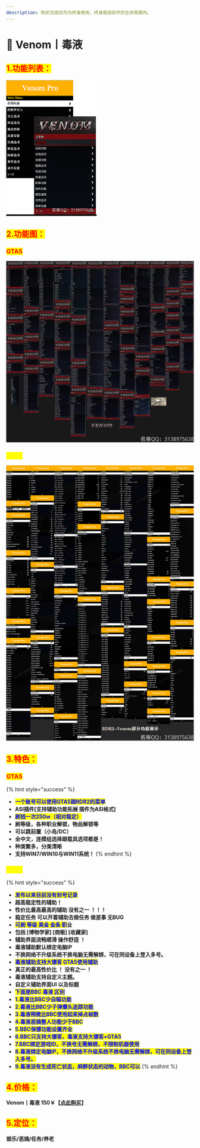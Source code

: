 ```yaml
---
description: 购买完成后均为终身使用，终身是指软件的生命周期内。
---
```


# 🦇 Venom丨毒液

## <mark style="color:red;">1.功能列表：</mark>

![](<../../.gitbook/assets/image (290).png>)

## <mark style="color:red;">2.功能图：</mark>

### <mark style="color:red;">GTA5</mark>

![若看不清，请复制到桌面](../../.gitbook/assets/GTA5毒液功能图.jpeg)

### <mark style="color:yellow;">RDR2</mark>

![若看不清，请复制到桌面](../../.gitbook/assets/c7c5ecba24749713d08026f063f0978.jpg)

## <mark style="color:red;">3.特色：</mark>

### <mark style="color:red;">GTA5</mark>

{% hint style="success" %}
* <mark style="color:blue;">**一个账号可以使用GTA5跟RDR2的菜单**</mark>
* **ASI插件\[支持辅助功能拓展 插件为ASI格式]**
* <mark style="color:blue;">**刷钱一次250w（相对稳定）**</mark>
* **刷等级，各种职业解锁，物品解锁等**
* **可以跳前置（小岛/DC）**
* **全中文，连模组选择跟载具选项都是！**
* **种类繁多，分类清晰**
* **支持WIN7/WIN10与WIN11系统！**
{% endhint %}

### <mark style="color:yellow;">RDR2</mark>

{% hint style="success" %}


* <mark style="color:blue;">**发布以来目前没有封号记录**</mark>
* **超高稳定性的辅助！**
* **性价比最高最高的辅助 没有之一 ！！！**
* **稳定任务 可以开着辅助去做任务 做差事 无BUG**
* <mark style="color:blue;">**可刷 等级 美金 金条 职**</mark>**业**
* **包括 \[博物学家] \[商贩] \[收藏家]**
* **辅助界面流畅顺滑 操作舒适 ！**
* **毒液辅助默认绑定电脑IP**
* **不换网络不升级系统不换电脑无需解绑，可在同设备上登入多号。**
* <mark style="color:blue;">**毒液辅助支持大镖客 GTA5使用辅助**</mark>
* **真正的最高性价比 ！ 没有之一 ！**
* **毒液辅助支持自定义主题。**
* **自定义辅助界面UI 以及标题**
* <mark style="color:blue;">**下面是BBC 毒液 区别**</mark>
* <mark style="color:blue;">**1.毒液比BBC少自瞄功能**</mark>
* <mark style="color:blue;">**2.毒液比BBC少子弹爆头追踪功能**</mark>
* <mark style="color:blue;">**3.毒液稍微比BBC使用起来掉点帧数**</mark>
* <mark style="color:blue;">**4.毒液恶搞整人功能少于BBC**</mark>
* <mark style="color:blue;">**5.BBC保镖功能设置齐全**</mark>
* <mark style="color:blue;">**6.BBC只支持大镖客，毒液支持大镖客+GTA5**</mark>
* <mark style="color:blue;">**7.BBC绑定游戏ID，不换号无需解绑，不限制机器使用**</mark>
* <mark style="color:blue;">**8.毒液绑定电脑IP，不换网络不升级系统不换电脑无需解绑，可在同设备上登入多号。**</mark>
* <mark style="color:blue;">**9.毒液没有生成死亡状态，麻醉状态的动物，BBC可以**</mark>
{% endhint %}

## <mark style="color:red;">4.价格：</mark>

**Venom丨毒液               150￥【**[**点此购买**](https://ruohanfkw.shop/?code=ZnJvbT0xMDA2JmE9MiZiPTg5)**】**

## <mark style="color:red;">5.定位：</mark>

**娱乐/恶搞/任务/养老**
